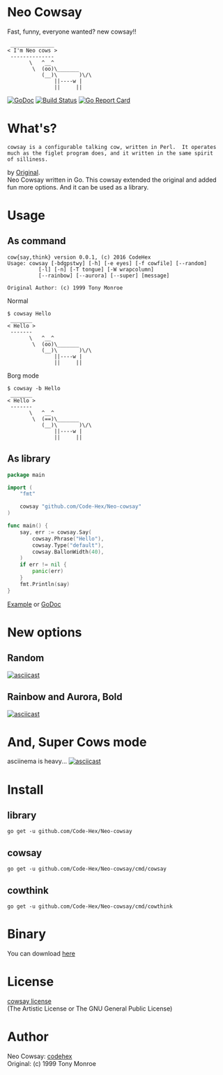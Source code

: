 # Neo Cowsay
Fast, funny, everyone wanted? new cowsay!!
```
 ______________
< I'm Neo cows >
 --------------
       \   ^__^
        \  (oo)\_______
           (__)\       )\/\
               ||----w |
               ||     ||
```
[![GoDoc](https://godoc.org/github.com/Code-Hex/Neo-cowsay?status.svg)](https://godoc.org/github.com/Code-Hex/Neo-cowsay) [![Build Status](https://travis-ci.org/Code-Hex/Neo-cowsay.svg?branch=master)](https://travis-ci.org/Code-Hex/Neo-cowsay) [![Go Report Card](https://goreportcard.com/badge/github.com/Code-Hex/Neo-cowsay)](https://goreportcard.com/report/github.com/Code-Hex/Neo-cowsay)
# What's?
```
cowsay is a configurable talking cow, written in Perl.  It operates
much as the figlet program does, and it written in the same spirit
of silliness.
```  
by [Original](https://github.com/schacon/cowsay).  
Neo Cowsay written in Go. This cowsay extended the original and added fun more options. And it can be used as a library.

# Usage
## As command
```
cow{say,think} version 0.0.1, (c) 2016 CodeHex
Usage: cowsay [-bdgpstwy] [-h] [-e eyes] [-f cowfile] [--random]
          [-l] [-n] [-T tongue] [-W wrapcolumn]
          [--rainbow] [--aurora] [--super] [message]

Original Author: (c) 1999 Tony Monroe
```
Normal
```
$ cowsay Hello
 _______
< Hello >
 -------
       \   ^__^
        \  (oo)\_______
           (__)\       )\/\
               ||----w |
               ||     ||
```
Borg mode
```
$ cowsay -b Hello
 _______
< Hello >
 -------
       \   ^__^
        \  (==)\_______
           (__)\       )\/\
               ||----w |
               ||     ||
```
## As library
```go
package main

import (
	"fmt"

	cowsay "github.com/Code-Hex/Neo-cowsay"
)

func main() {
	say, err := cowsay.Say(
		cowsay.Phrase("Hello"),
		cowsay.Type("default"),
		cowsay.BallonWidth(40),
	)
	if err != nil {
		panic(err)
	}
	fmt.Println(say)
}
```
[Example](https://github.com/Code-Hex/Neo-cowsay/blob/master/eg/main.go) or [GoDoc](https://godoc.org/github.com/Code-Hex/Neo-cowsay)
# New options
## Random
[![asciicast](https://asciinema.org/a/avq390avlf6ddb4jn7d0n0y37.png)](https://asciinema.org/a/avq390avlf6ddb4jn7d0n0y37)
## Rainbow and Aurora, Bold
[![asciicast](https://asciinema.org/a/d3k3a182rsndlgez5sdzhqprk.png)](https://asciinema.org/a/d3k3a182rsndlgez5sdzhqprk)
# And, Super Cows mode
asciinema is heavy...
[![asciicast](https://asciinema.org/a/crf5crjim1d2nw01ioigug0ks.png)](https://asciinema.org/a/crf5crjim1d2nw01ioigug0ks)
# Install
## library

    go get -u github.com/Code-Hex/Neo-cowsay

## cowsay

    go get -u github.com/Code-Hex/Neo-cowsay/cmd/cowsay

## cowthink

    go get -u github.com/Code-Hex/Neo-cowsay/cmd/cowthink
    
# Binary
You can download [here](https://github.com/Code-Hex/Neo-cowsay/releases)

# License
[cowsay license](https://github.com/Code-Hex/Neo-cowsay/blob/master/LICENSE)  
(The Artistic License or The GNU General Public License)

# Author
Neo Cowsay: [codehex](https://twitter.com/CodeHex)  
Original: (c) 1999 Tony Monroe
